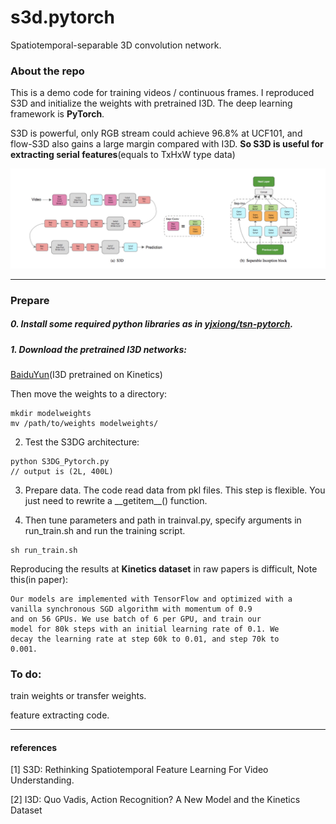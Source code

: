 # s3d.pytorch
Spatiotemporal-separable 3D convolution network.

### About the repo

This is a demo code for training videos / continuous frames. I reproduced S3D and initialize the weights with pretrained I3D. The deep learning framework is **PyTorch**.

S3D is powerful, only RGB stream could achieve 96.8% at UCF101, and flow-S3D also gains a large margin compared with I3D. **So S3D is useful for extracting serial features**(equals to TxHxW type data)

![image](imgs/all.jpg)

-------

### Prepare

##### 0. Install some required python libraries as in [yjxiong/tsn-pytorch](https://github.com/yjxiong/tsn-pytorch).

##### 1. Download the pretrained I3D networks:


[BaiduYun](https://pan.baidu.com/s/1eOvFvyJvyrPaIZblYwILvA)(I3D pretrained on Kinetics)

Then move the weights to a directory:

```
mkdir modelweights
mv /path/to/weights modelweights/
```


2. Test the S3DG architecture:

```
python S3DG_Pytorch.py
// output is (2L, 400L)

```


3. Prepare data. The code read data from pkl files. This step is flexible. You just need to rewrite a \_\_getitem__() function.

4. Then tune parameters and path in trainval.py, specify arguments in run_train.sh and run the training script.

```
sh run_train.sh
```

Reproducing the results at **Kinetics dataset** in raw papers is difficult, Note this(in paper):

```
Our models are implemented with TensorFlow and optimized with a
vanilla synchronous SGD algorithm with momentum of 0.9
and on 56 GPUs. We use batch of 6 per GPU, and train our
model for 80k steps with an initial learning rate of 0.1. We
decay the learning rate at step 60k to 0.01, and step 70k to
0.001.
```

### To do:

train weights or transfer weights.

feature extracting code.

----------

#### references
[1] S3D: Rethinking Spatiotemporal Feature Learning For Video Understanding.

[2] I3D: Quo Vadis, Action Recognition? A New Model and the Kinetics Dataset